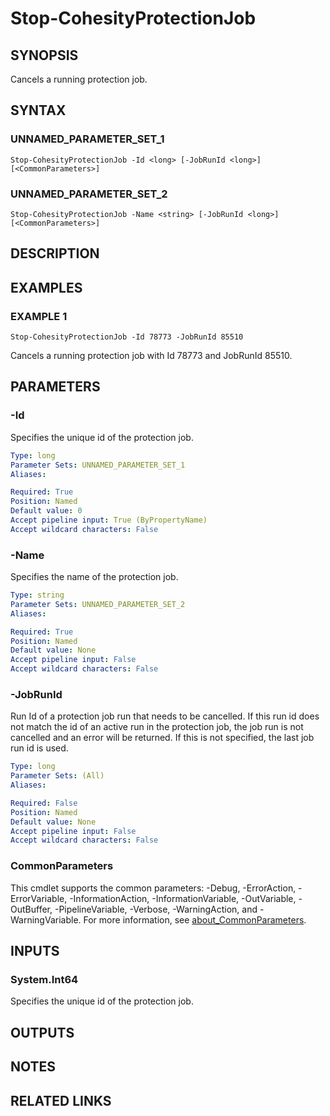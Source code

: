 # Stop-CohesityProtectionJob

## SYNOPSIS
Cancels a running protection job.

## SYNTAX

### UNNAMED_PARAMETER_SET_1
```
Stop-CohesityProtectionJob -Id <long> [-JobRunId <long>] [<CommonParameters>]
```

### UNNAMED_PARAMETER_SET_2
```
Stop-CohesityProtectionJob -Name <string> [-JobRunId <long>] [<CommonParameters>]
```

## DESCRIPTION

## EXAMPLES

### EXAMPLE 1
```
Stop-CohesityProtectionJob -Id 78773 -JobRunId 85510
```

Cancels a running protection job with Id 78773 and JobRunId 85510.

## PARAMETERS

### -Id
Specifies the unique id of the protection job.

```yaml
Type: long
Parameter Sets: UNNAMED_PARAMETER_SET_1
Aliases:

Required: True
Position: Named
Default value: 0
Accept pipeline input: True (ByPropertyName)
Accept wildcard characters: False
```

### -Name
Specifies the name of the protection job.

```yaml
Type: string
Parameter Sets: UNNAMED_PARAMETER_SET_2
Aliases:

Required: True
Position: Named
Default value: None
Accept pipeline input: False
Accept wildcard characters: False
```

### -JobRunId
Run Id of a protection job run that needs to be cancelled.
If this run id does not match the id of an active run in the protection job, the job run is not cancelled and an error will be returned.
If this is not specified, the last job run id is used.

```yaml
Type: long
Parameter Sets: (All)
Aliases:

Required: False
Position: Named
Default value: None
Accept pipeline input: False
Accept wildcard characters: False
```

### CommonParameters
This cmdlet supports the common parameters: -Debug, -ErrorAction, -ErrorVariable, -InformationAction, -InformationVariable, -OutVariable, -OutBuffer, -PipelineVariable, -Verbose, -WarningAction, and -WarningVariable. For more information, see [about_CommonParameters](http://go.microsoft.com/fwlink/?LinkID=113216).

## INPUTS

### System.Int64
Specifies the unique id of the protection job.

## OUTPUTS

## NOTES

## RELATED LINKS
